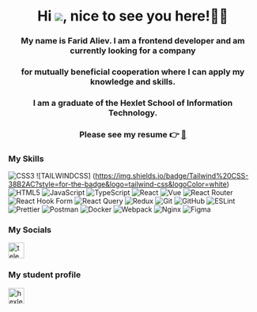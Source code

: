 
# <div align="center">Hi ![](https://user-images.githubusercontent.com/18350557/176309783-0785949b-9127-417c-8b55-ab5a4333674e.gif), nice to see you here!👨‍💼</div>  
  
### <div align="center">My name is Farid Aliev. I am a frontend developer and am currently looking for a company</div>

### <div align="center">for mutually beneficial cooperation where I can apply my knowledge and skills.</div>

### <div align="center">I am a graduate of the Hexlet School of Information Technology.</div>

### <div align="center">Please see my resume &#128073; <a href="https://cv.hexlet.io/ru/resumes/5047">&#128209;</a></div>





### My Skills

![CSS3](https://img.shields.io/badge/css3-%231572B6.svg?style=for-the-badge&logo=css3&logoColor=white)
![TAILWINDCSS] (https://img.shields.io/badge/Tailwind%20CSS-38B2AC?style=for-the-badge&logo=tailwind-css&logoColor=white) 
![HTML5](https://img.shields.io/badge/html5-%23E34F26.svg?style=for-the-badge&logo=html5&logoColor=white) 
![JavaScript](https://img.shields.io/badge/javascript-%23323330.svg?style=for-the-badge&logo=javascript&logoColor=%23F7DF1E) 
![TypeScript](https://img.shields.io/badge/typescript-%23007ACC.svg?style=for-the-badge&logo=typescript&logoColor=white) 
![React](https://img.shields.io/badge/react-%2320232a.svg?style=for-the-badge&logo=react&logoColor=%2361DAFB)
![Vue](https://img.shields.io/badge/Vue.js-%2342b883.svg?style=for-the-badge&logo=vue.js&logoColor=white)
![React Router](https://img.shields.io/badge/React_Router-CA4245?style=for-the-badge&logo=react-router&logoColor=white) 
![React Hook Form](https://img.shields.io/badge/React%20Hook%20Form-%23EC5990.svg?style=for-the-badge&logo=reacthookform&logoColor=white) 
![React Query](https://img.shields.io/badge/-React%20Query-FF4154?style=for-the-badge&logo=react%20query&logoColor=white) 
![Redux](https://img.shields.io/badge/redux-%23593d88.svg?style=for-the-badge&logo=redux&logoColor=white)
![Git](https://img.shields.io/badge/git-%23F05033.svg?style=for-the-badge&logo=git&logoColor=white) 
![GitHub](https://img.shields.io/badge/github-%23121011.svg?style=for-the-badge&logo=github&logoColor=white) 
![ESLint](https://img.shields.io/badge/ESLint-4B3263?style=for-the-badge&logo=eslint&logoColor=white) 
![Prettier](https://img.shields.io/badge/prettier-%23F7B93E.svg?style=for-the-badge&logo=prettier&logoColor=black) 
![Postman](https://img.shields.io/badge/Postman-FF6C37?style=for-the-badge&logo=postman&logoColor=white)
![Docker](https://img.shields.io/badge/docker-%230db7ed.svg?style=for-the-badge&logo=docker&logoColor=white)
![Webpack](https://img.shields.io/badge/webpack-%238DD6F9.svg?style=for-the-badge&logo=webpack&logoColor=black)
![Nginx](https://img.shields.io/badge/nginx-%23009639.svg?style=for-the-badge&logo=nginx&logoColor=white) 
![Figma](https://img.shields.io/badge/figma-%23F24E1E.svg?style=for-the-badge&logo=figma&logoColor=white)

### My Socials

<p align="left">
  
  <a href="https://t.me/Blackagar_1997" rel="nofollow"><img src="https://user-images.githubusercontent.com/95209245/205297581-a8d5cac0-1a9c-431e-8ef3-9f554cee81c1.svg" alt="telegram" width="32" height="32" style="max-width: 100%;"></a>
</p>

### My student profile
<a href="https://ru.hexlet.io/u/kel-tuzed">
  <img class="icon" src="https://simpleicons.org/icons/hexlet.svg" width="32" height="32" alt="hexlet icon">
</a>
